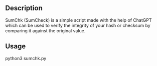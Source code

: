 ## Description
SumChk (SumCheck) is a simple script made with the help of ChatGPT which can be used to verify the integrity of your hash or checksum by comparing it against the original value.

## Usage
python3 sumchk.py 
<enter first value>
<enter second value>
